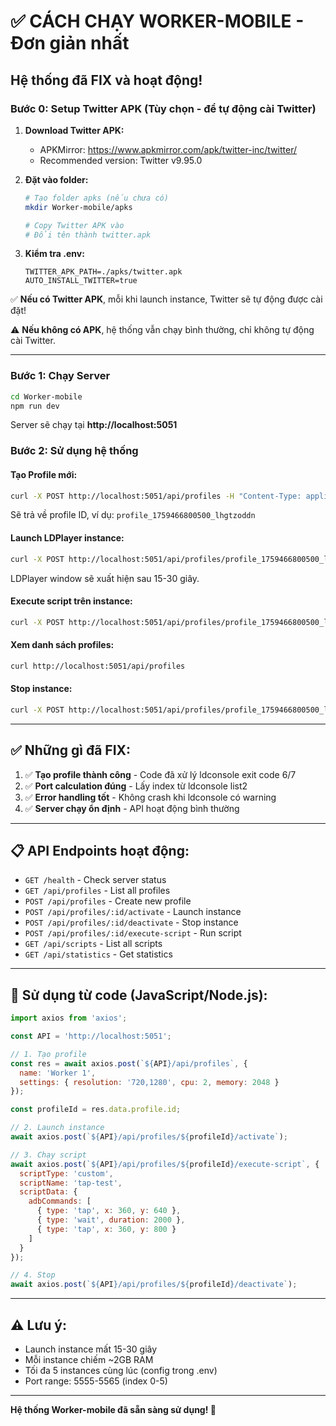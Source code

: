 # ✅ CÁCH CHẠY WORKER-MOBILE - Đơn giản nhất

## Hệ thống đã FIX và hoạt động!

### Bước 0: Setup Twitter APK (Tùy chọn - để tự động cài Twitter)

1. **Download Twitter APK:**
   - APKMirror: https://www.apkmirror.com/apk/twitter-inc/twitter/
   - Recommended version: Twitter v9.95.0

2. **Đặt vào folder:**
   ```bash
   # Tạo folder apks (nếu chưa có)
   mkdir Worker-mobile/apks

   # Copy Twitter APK vào
   # Đổi tên thành twitter.apk
   ```

3. **Kiểm tra .env:**
   ```
   TWITTER_APK_PATH=./apks/twitter.apk
   AUTO_INSTALL_TWITTER=true
   ```

✅ **Nếu có Twitter APK**, mỗi khi launch instance, Twitter sẽ tự động được cài đặt!

⚠️ **Nếu không có APK**, hệ thống vẫn chạy bình thường, chỉ không tự động cài Twitter.

---

### Bước 1: Chạy Server

```bash
cd Worker-mobile
npm run dev
```

Server sẽ chạy tại **http://localhost:5051**

### Bước 2: Sử dụng hệ thống

#### Tạo Profile mới:
```bash
curl -X POST http://localhost:5051/api/profiles -H "Content-Type: application/json" -d "{\"name\":\"My Worker\",\"settings\":{\"resolution\":\"720,1280\",\"cpu\":2,\"memory\":2048}}"
```

Sẽ trả về profile ID, ví dụ: `profile_1759466800500_lhgtzoddn`

#### Launch LDPlayer instance:
```bash
curl -X POST http://localhost:5051/api/profiles/profile_1759466800500_lhgtzoddn/activate
```

LDPlayer window sẽ xuất hiện sau 15-30 giây.

#### Execute script trên instance:
```bash
curl -X POST http://localhost:5051/api/profiles/profile_1759466800500_lhgtzoddn/execute-script -H "Content-Type: application/json" -d "{\"scriptType\":\"custom\",\"scriptName\":\"test\",\"scriptData\":{\"adbCommands\":[{\"type\":\"tap\",\"x\":360,\"y\":640}]}}"
```

#### Xem danh sách profiles:
```bash
curl http://localhost:5051/api/profiles
```

#### Stop instance:
```bash
curl -X POST http://localhost:5051/api/profiles/profile_1759466800500_lhgtzoddn/deactivate
```

---

## ✅ Những gì đã FIX:

1. ✅ **Tạo profile thành công** - Code đã xử lý ldconsole exit code 6/7
2. ✅ **Port calculation đúng** - Lấy index từ ldconsole list2
3. ✅ **Error handling tốt** - Không crash khi ldconsole có warning
4. ✅ **Server chạy ổn định** - API hoạt động bình thường

---

## 📋 API Endpoints hoạt động:

- `GET /health` - Check server status
- `GET /api/profiles` - List all profiles
- `POST /api/profiles` - Create new profile
- `POST /api/profiles/:id/activate` - Launch instance
- `POST /api/profiles/:id/deactivate` - Stop instance
- `POST /api/profiles/:id/execute-script` - Run script
- `GET /api/scripts` - List all scripts
- `GET /api/statistics` - Get statistics

---

## 🎯 Sử dụng từ code (JavaScript/Node.js):

```javascript
import axios from 'axios';

const API = 'http://localhost:5051';

// 1. Tạo profile
const res = await axios.post(`${API}/api/profiles`, {
  name: 'Worker 1',
  settings: { resolution: '720,1280', cpu: 2, memory: 2048 }
});

const profileId = res.data.profile.id;

// 2. Launch instance
await axios.post(`${API}/api/profiles/${profileId}/activate`);

// 3. Chạy script
await axios.post(`${API}/api/profiles/${profileId}/execute-script`, {
  scriptType: 'custom',
  scriptName: 'tap-test',
  scriptData: {
    adbCommands: [
      { type: 'tap', x: 360, y: 640 },
      { type: 'wait', duration: 2000 },
      { type: 'tap', x: 360, y: 800 }
    ]
  }
});

// 4. Stop
await axios.post(`${API}/api/profiles/${profileId}/deactivate`);
```

---

## ⚠️ Lưu ý:

- Launch instance mất 15-30 giây
- Mỗi instance chiếm ~2GB RAM
- Tối đa 5 instances cùng lúc (config trong .env)
- Port range: 5555-5565 (index 0-5)

---

**Hệ thống Worker-mobile đã sẵn sàng sử dụng! 🚀**
